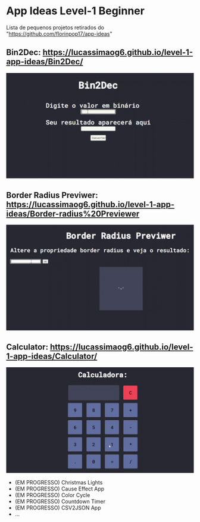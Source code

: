# App Ideas Level-1 Beginner
Lista de pequenos projetos retirados do "https://github.com/florinpop17/app-ideas"

## Bin2Dec: <https://lucassimaog6.github.io/level-1-app-ideas/Bin2Dec/>
![exemplo site 1](https://github.com/Lucassimaog6/level-1-app-ideas/blob/master/exemplo1.gif)


## Border Radius Previwer: <https://lucassimaog6.github.io/level-1-app-ideas/Border-radius%20Previewer>
![exemplo site 1](https://github.com/Lucassimaog6/level-1-app-ideas/blob/master/exemplo2.gif)


## Calculator: <https://lucassimaog6.github.io/level-1-app-ideas/Calculator/>
![exemplo site 1](https://github.com/Lucassimaog6/level-1-app-ideas/blob/master/exemplo3.gif)


* (EM PROGRESSO) Christmas Lights
* (EM PROGRESSO) Cause Effect App
* (EM PROGRESSO) Color Cycle
* (EM PROGRESSO) Countdown Timer
* (EM PROGRESSO) CSV2JSON App
* ...
